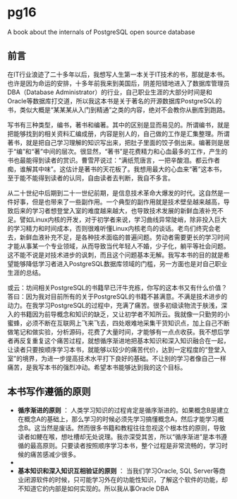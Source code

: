 # pg16
A book about the internals of PostgreSQL open source database

## 前言

在IT行业浪迹了二十多年以后，我想写人生第一本关于IT技术的书，那就是本书。也许是因为命运的安排，十多年前我来到美国后，阴差阳错地进入了数据库管理员DBA（Database Administrator）的行业，自己职业生涯的大部分时间是和Oracle等数据库打交道，所以我这本书是关于著名的开源数据库PostgreSQL的书，类似大概是“某某某从入门到精通”之类的内容，绝对不会教你从删库到跑路。

写书有三种类型，编书，著书和编著。其中的区别是显而易见的。所谓编书，就是把能够找到的相关资料汇编成册，内容是别人的，自己做的工作是汇集整理。所谓著书，就是把自己学习理解的知识写出来，把肚子里面的饺子倒出来。编著则是居于“编”和“著”中间的层次。很显然，“著书”是花费精力和心血最多的工作，产生的书也最能得到读者的赏识。曹雪芹说过：“满纸荒唐言，一把辛酸泪。都云作者痴，谁解其中味”。这估计是著书的天花板了。我想用最大的心血来“著”这本书，至于能不能得到读者的认同，自由读者去判断，我自不多言。

从二十世纪中后期到二十一世纪前期，是信息技术革命大爆发的时代。这自然是一件好事，但是也带来了一些副作用。一个典型的副作用就是技术壁垒越来越高，导致后来的学习者想登堂入室的难度越来越大，也导致技术发展的新鲜血液补充不足。譬如Linux内核的开发，对于初学者来说，学习曲线异常陡峭，除非投入巨大的学习精力和时间成本，否则很难听懂Linux内核老鸟的谈话。老鸟们终究会老去，新鲜血液补充不足，是各种技术面临的普遍问题。劳动者需要更长的学习时间才能从事某一个专业领域，从而导致当代年轻人不婚，少子化，躺平等社会问题。这不能不说是对技术进步的讽刺，而且这个问题基本无解。我写本书的目的就是希望能够降低学习者进入PostgreSQL数据库领域的门槛，另一方面也是对自己职业生涯的总结。

或云：坊间相关PostgreSQL的书籍早已汗牛充栋，你写的这本书又有什么价值？答曰：因为我对目前所有的关于PostgreSQL的书籍不甚满意。不满是技术进步的动力。在我学习PostgreSQL的过程中，充满了痛苦。很多初级读物流于肤浅，深入的书籍因为前导概念和知识的缺乏，又让初学者不知所云。我就像一只勤劳的小蜜蜂，必须不断在互联网上飞来飞去，四处艰难地采集干货知识点，加上自己不断做笔记和做实验，分析源码，花费了大量时间，才能够有一点点收获。我不想后学者再反复重复这个痛苦过程，就想循序渐进地把基本知识和深入知识融合在一起，让读者只要按顺序学习本书，就能够以较少的痛苦代价，达到一定程度的“登堂入室”的境界，为进一步提高技术水平打下良好的基础。不让别的学习者像自己一样痛苦，是我写本书的强烈冲动。希望本书能够达到我的这个目标。

## 本书写作遵循的原则
- **循序渐进的原则** ： 人类学习知识的过程肯定是循序渐进的。如果概念B是建立在概念A的基础上，那么学习的时候必须先学习搞懂概念A，然后才能学习概念B。这当然是废话。然而很多书籍和教程往往忽视这个根本性的原则，导致读者如鲠在喉，想吐槽却无处说理。我亦深受其苦，所以“循序渐进”是本书遵循的最高原则。只要读者按照顺序学习本书，整个过程是非常流畅的，学习时候的痛苦感减少很多。
- 
- **基本知识和深入知识互相验证的原则** ： 当我们学习Oracle, SQL Server等商业闭源软件的时候，只可能学习外在的功能性知识，了解这个软件的功能，却不知道它的内部是如何实现的。所以我从事Oracle DBA



